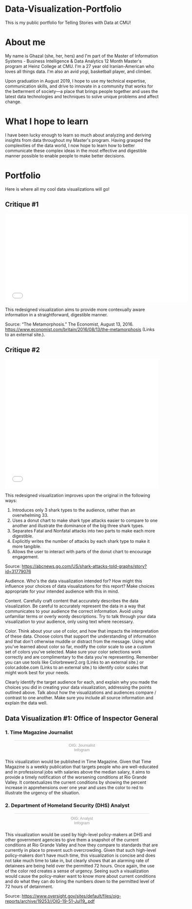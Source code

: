 # Data-Visualization-Portfolio
This is my public portfolio for Telling Stories with Data at CMU!

# About me
My name is Ghazal (she, her, hers) and I'm part of the Master of Information Systems - Business Intelligence & Data Analytics 12 Month Master's program at Heinz College at CMU. I'm a 27 year old Iranian-American who loves all things data. I'm also an avid yogi, basketball player, and climber. 

Upon graduation in August 2019, I hope to use my technical expertise, communication skills, and drive to innovate in a community that works for the betterment of society—a place that brings people together and uses the latest data technologies and techniques to solve unique problems and affect change. 

# What I hope to learn
I have been lucky enough to learn so much about analyzing and deriving insights from data throughout my Master's program. Having grasped the complexities of the data world, I now hope to learn how to better communicate these complex ideas in the most effective and digestible manner possible to enable people to make better decisions. 

# Portfolio
Here is where all my cool data visualizations will go!

## Critique #1
<iframe title="Social Media: Transformation in The Labour Party" aria-label="Bar Chart" src="//datawrapper.dwcdn.net/a7XeD/2/" scrolling="no" frameborder="0" style="border: none;" width="600" height="291"></iframe>

This redesigned visualization aims to provide more contexually aware information in a straightforward, digestible manner. 

Source: “The Metamorphosis.” The Economist, August 13, 2016. https://www.economist.com/britain/2016/08/13/the-metamorphosis (Links to an external site.).

## Critique #2
<iframe title="'Big Three' Blamed for Most Attacks" aria-label="Interactive donut chart" id="datawrapper-chart-TRNNj" src="//datawrapper.dwcdn.net/TRNNj/1/" scrolling="no" frameborder="0" style="width: 0; min-width: 100% !important; border: none;" height="424"></iframe><script type="text/javascript">!function(){"use strict";window.addEventListener("message",function(a){if(void 0!==a.data["datawrapper-height"])for(var e in a.data["datawrapper-height"]){var t=document.getElementById("datawrapper-chart-"+e)||document.querySelector("iframe[src*='"+e+"']");t&&(t.style.height=a.data["datawrapper-height"][e]+"px")}})}();</script>

This redesigned visualization improves upon the original in the following ways:

1. Introduces only 3 shark types to the audience, rather than an overwhelming 33. 
2. Uses a donut chart to make shark type attacks easier to compare to one another and illustrate the dominance of the big three shark types. 
3. Separates Fatal and Nonfatal attacks into two parts to make each more digestible. 
4. Explicitly writes the number of attacks by each shark type to make it more tangible. 
5. Allows the user to interact with parts of the donut chart to encourage engagement. 

Source: https://abcnews.go.com/US/shark-attacks-told-graphs/story?id=31779076

Audience.  Who's the data visualization intended for? How might this influence your choices of data visualizations for this report?  Make choices appropriate for your intended audience with this in mind.  

Content.  Carefully craft content that accurately describes the data visualization.  Be careful to accurately represent the data in a way that communicates to your audience the correct information.  Avoid  using unfamiliar terms or overly wordy descriptions.  Try to talk through your data visualization to your audience, only using text where necessary. 

Color. Think about your use of color, and how that impacts the interpretation of these data.  Choose colors that support the understanding of information and that don't otherwise muddle or distract from the message.  Using what you've learned about color so far, modify the color scale to use a custom set of colors you've selected.  Make sure your color selections work correctly and are complimentary to the data you're representing.  Remember you can use tools like Colorbrewer2.org (Links to an external site.) or color.adobe.com (Links to an external site.) to identify color scales that might work best for your needs. 

Clearly identify the target audience for each, and explain why you made the choices you did in creating your data visualization, addressing the points outlined above.  Talk about how the visualizations and audiences compare / contrast to one another. Make sure you include all source information and explain the data well.  

## Data Visualization #1: Office of Inspector General
### 1. Time Magazine Journalist
<script id="infogram_0_337c48c9-3c60-4809-842e-adcd5d23a939" title="OIG: Journalist" src="https://e.infogram.com/js/dist/embed.js?NHT" type="text/javascript"></script><div style="padding:8px 0;font-family:Arial!important;font-size:13px!important;line-height:15px!important;text-align:center;border-top:1px solid #dadada;margin:0 30px"><a href="https://infogram.com/337c48c9-3c60-4809-842e-adcd5d23a939" style="color:#989898!important;text-decoration:none!important;" target="_blank">OIG: Journalist</a><br><a href="https://infogram.com" style="color:#989898!important;text-decoration:none!important;" target="_blank" rel="nofollow">Infogram</a></div>

This visualization would be published in Time Magazine. Given that Time Magazine is a weekly publication that targets people who are well-educated and in professional jobs with salaries above the median salary, it aims to provide a timely notification of the worsening conditions at Rio Grande Valley. It contextualizes the current conditions by showing the percent increase in apprehensions over one year and uses the color to red to illustrate the urgency of the situation. 

### 2. Department of Homeland Security (DHS) Analyst
<script id="infogram_0_7b7ea43c-cdec-415f-9b19-5c52800ac578" title="OIG: Analyst" src="https://e.infogram.com/js/dist/embed.js?liR" type="text/javascript"></script><div style="padding:8px 0;font-family:Arial!important;font-size:13px!important;line-height:15px!important;text-align:center;border-top:1px solid #dadada;margin:0 30px"><a href="https://infogram.com/7b7ea43c-cdec-415f-9b19-5c52800ac578" style="color:#989898!important;text-decoration:none!important;" target="_blank">OIG: Analyst</a><br><a href="https://infogram.com" style="color:#989898!important;text-decoration:none!important;" target="_blank" rel="nofollow">Infogram</a></div>

This visualization would be used by high-level policy-makers at DHS and other government agencies to give them a snapshot of the current conditions at Rio Grande Valley and how they compare to standards that are currently in place to prevent such overcrowding. Given that such high-level policy-makers don't have much time, this visualization is concise and does not take much time to take in, but clearly shows that an alarming rate of detainees are being held over the permitted 72 hours. Once again, the use of the color red creates a sense of urgency. Seeing such a visualization would cause the policy-maker want to know more about current conditions and do what they can do bring the numbers down to the permitted level of 72 hours of detainment. 

Source: https://www.oversight.gov/sites/default/files/oig-reports/archive/19253//OIG-19-51-Jul19_.pdf


